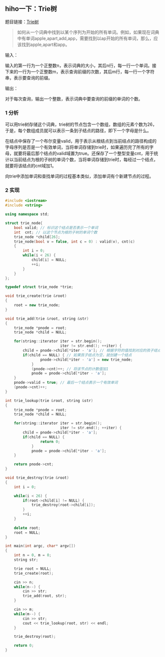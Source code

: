 ## hiho一下：Trie树

题目链接：[Trie树](http://hihocoder.com/problemset/problem/1014)

> 如何从一个词典中找到以某个序列为开始的所有单词。例如，如果现在词典中有单词apple,apart,add,app，需要找到以ap开始的所有单词，那么，应该找到apple,apart和app。

输入：

输入的第一行为一个正整数n，表示词典的大小，其后n行，每一行一个单词。接下来的一行为一个正整数m，表示查询前缀的次数，其后m行，每一行一个字符串，表示要查询的前缀。

输出：

对于每次查询，输出一个整数，表示词典中要查询的前缀的单词的个数。

### 1 分析

可以用trie树存储这个词典，trie树的节点包含一个数组，数组的元素个数为26，于是，每个数组成员就可以表示一条到子结点的路径，即下一个字母是什么。

在结点中保存了一个布尔变量valid，用于表示从根结点到当前结点的路径构成的字母序列是否是一个有效单词，当将单词存储到trie时，如果遍历完了所有的字母，就要将最后那个结点的valid域置为true。还保存了一个整型变量cnt，用于统计以当前结点为根的子树的单词个数，当将单词存储到trie时，每经过一个结点，就要将该结点的cnt域加1。

向trie中添加单词和查找单词的过程基本类似，添加单词有个新建节点的过程。

### 2 实现

``` C++
#include <iostream>
#include <string>

using namespace std;

struct trie_node{
	bool valid; // 标识这个结点是否表示一个单词
	int  cnt; // 以这个节点为根的子树的单词个数
	trie_node *child[26];
	trie_node(bool v = false, int c = 0) : valid(v), cnt(c)
	{
		int i = 0;
		while(i < 26) {
			child[i] = NULL;
			++i;
		}
	}
};

typedef struct trie_node *trie;

void trie_create(trie &root)
{
	root = new trie_node;
}

void trie_add(trie &root, string &str)
{
	trie_node *pnode = root;
	trie_node *child = NULL;

	for(string::iterator iter = str.begin();
		                 iter != str.end(); ++iter) {
		child = pnode->child[*iter - 'a']; // 根据字符的值找到对应的孩子结点
		if(child == NULL) { // 如果孩子结点为空，就创建一个结点
	    		pnode->child[*iter - 'a'] = new trie_node;
	    	}
	    	(pnode->cnt)++; // 将该节点的计数值加1
	    	pnode = pnode->child[*iter - 'a'];
	}
	pnode->valid = true; // 最后一个结点表示一个有效单词
	(pnode->cnt)++;
}

int trie_lookup(trie &root, string &str)
{
	trie_node *pnode = root;
	trie_node *child = NULL;

	for(string::iterator iter = str.begin();
		                 iter != str.end(); ++iter) {
		child = pnode->child[*iter - 'a'];
		if(child == NULL) {
	    		return 0;
	    	}
	    	pnode = pnode->child[*iter - 'a'];
	}

	return pnode->cnt;
}

void trie_destroy(trie &root)
{
	int i = 0;

	while(i < 26) {
		if(root->child[i] != NULL) {
			trie_destroy(root->child[i]);
		}
		++i;
	}
	
	delete root;
	root = NULL;
}

int main(int argc, char* argv[])
{
	int n = 0, m = 0;
	string str;

	trie root = NULL;
	trie_create(root);

	cin >> n;
	while(n--) {
		cin >> str;
		trie_add(root, str);
	}

	cin >> m;
	while(m--) {
		cin >> str;
		cout << trie_lookup(root, str) << endl;
	}

	trie_destroy(root);

	return 0;
}
```
